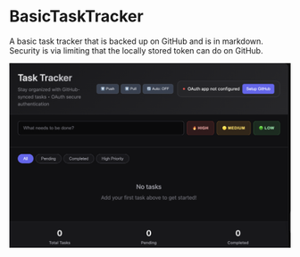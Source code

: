 # BasicTaskTracker
A basic task tracker that is backed up on GitHub and is in markdown.
Security is via limiting that the locally stored token can do on GitHub.

![BasicTaskTracker](BasicTaskTracker.png)
